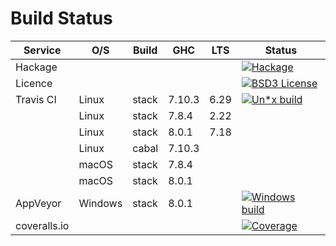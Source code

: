 Build Status
============

Service      | O/S     | Build | GHC    | LTS  | Status
------------ | ------- | ----- | ------ | ---- | -------
Hackage      |         |       |        |      | [![Hackage](https://img.shields.io/hackage/v/regex.svg)](https://hackage.haskell.org/package/regex)
Licence      |         |       |        |      | [![BSD3 License](http://img.shields.io/badge/license-BSD3-brightgreen.svg)](https://tldrlegal.com/license/bsd-3-clause-license-%28revised%29)
Travis CI    | Linux   | stack | 7.10.3 | 6.29 | [![Un*x build](https://travis-ci.org/iconnect/regex.svg?branch=master)](https://travis-ci.org/iconnect/regex)
             | Linux   | stack | 7.8.4  | 2.22 |
             | Linux   | stack | 8.0.1  | 7.18 |
             | Linux   | cabal | 7.10.3 |      |
             | macOS   | stack | 7.8.4  |      |
             | macOS   | stack | 8.0.1  |      |
AppVeyor     | Windows | stack | 8.0.1  |      | [![Windows build](https://ci.appveyor.com/api/projects/status/9gqs37u3h1mlc02b?svg=true)](https://ci.appveyor.com/project/engineerirngirisconnectcouk/regex/branch/master)
coveralls.io |         |       |        |      | [![Coverage](https://coveralls.io/repos/github/iconnect/regex/badge.svg?branch=master)](https://coveralls.io/github/iconnect/regex?branch=master)

